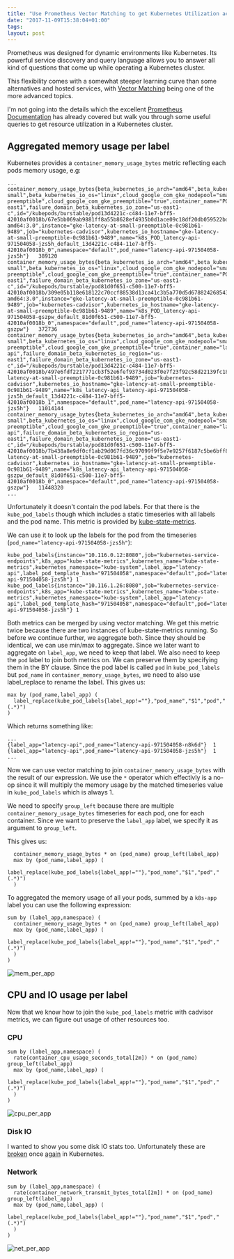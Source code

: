 ```yaml
---
title: "Use Prometheus Vector Matching to get Kubernetes Utilization across any Pod Label"
date: "2017-11-09T15:38:04+01:00"
tags: 
layout: post
---
```


Prometheus was designed for dynamic environments like Kubernetes. Its powerful
service discovery and query language allows you to answer all kind of questions
that come up while operating a Kubernetes cluster.

This flexibility comes with a somewhat steeper learning curve than some
alternatives and hosted services, with [Vector
Matching](https://prometheus.io/docs/prometheus/latest/querying/operators/#vector-matching)
being one of the more advanced topics.

I'm not going into the details which the excellent [Prometheus
Documentation](https://prometheus.io/docs/prometheus/latest/querying/operators/#vector-matching)
has already covered but walk you through some useful queries to get resource
utilization in a Kubernetes cluster.

## Aggregated memory usage per label
Kubernetes provides a `container_memory_usage_bytes` metric reflecting each pods
memory usage, e.g:

```
...
container_memory_usage_bytes{beta_kubernetes_io_arch="amd64",beta_kubernetes_io_fluentd_ds_ready="true",beta_kubernetes_io_instance_type="g1-small",beta_kubernetes_io_os="linux",cloud_google_com_gke_nodepool="small-preemptible",cloud_google_com_gke_preemptible="true",container_name="POD",failure_domain_beta_kubernetes_io_region="us-east1",failure_domain_beta_kubernetes_io_zone="us-east1-c",id="/kubepods/burstable/pod13d4221c-c484-11e7-bff5-42010af0018b/67e5bb069ab9881ff8a55b8628ef4935b0d1ace09c18df20db059522bdfd5b7d",image="gcr.io/google_containers/pause-amd64:3.0",instance="gke-latency-at-small-preemptible-0c981b61-9489",job="kubernetes-cadvisor",kubernetes_io_hostname="gke-latency-at-small-preemptible-0c981b61-9489",name="k8s_POD_latency-api-971504058-jzs5h_default_13d4221c-c484-11e7-bff5-42010af0018b_0",namespace="default",pod_name="latency-api-971504058-jzs5h"}	389120
container_memory_usage_bytes{beta_kubernetes_io_arch="amd64",beta_kubernetes_io_fluentd_ds_ready="true",beta_kubernetes_io_instance_type="g1-small",beta_kubernetes_io_os="linux",cloud_google_com_gke_nodepool="small-preemptible",cloud_google_com_gke_preemptible="true",container_name="POD",failure_domain_beta_kubernetes_io_region="us-east1",failure_domain_beta_kubernetes_io_zone="us-east1-c",id="/kubepods/burstable/pod81d0f651-c500-11e7-bff5-42010af0018b/309e05b118e618122c70ccf88538d13ca41c3b5a770d5d67882426854391c23c",image="gcr.io/google_containers/pause-amd64:3.0",instance="gke-latency-at-small-preemptible-0c981b61-9489",job="kubernetes-cadvisor",kubernetes_io_hostname="gke-latency-at-small-preemptible-0c981b61-9489",name="k8s_POD_latency-api-971504058-gszpw_default_81d0f651-c500-11e7-bff5-42010af0018b_0",namespace="default",pod_name="latency-api-971504058-gszpw"}	372736
container_memory_usage_bytes{beta_kubernetes_io_arch="amd64",beta_kubernetes_io_fluentd_ds_ready="true",beta_kubernetes_io_instance_type="g1-small",beta_kubernetes_io_os="linux",cloud_google_com_gke_nodepool="small-preemptible",cloud_google_com_gke_preemptible="true",container_name="latency-api",failure_domain_beta_kubernetes_io_region="us-east1",failure_domain_beta_kubernetes_io_zone="us-east1-c",id="/kubepods/burstable/pod13d4221c-c484-11e7-bff5-42010af0018b/497e6fdf2217771cb3f52e6fef93734d023f0e7f23f92c58d22139fc18dc5f13",image="registry.gitlab.com/latency.at/latencyat@sha256:8ea057e064b64cc9c8459a68ef3f6d0fc26169b4f57aef193831779e1fe713d4",instance="gke-latency-at-small-preemptible-0c981b61-9489",job="kubernetes-cadvisor",kubernetes_io_hostname="gke-latency-at-small-preemptible-0c981b61-9489",name="k8s_latency-api_latency-api-971504058-jzs5h_default_13d4221c-c484-11e7-bff5-42010af0018b_1",namespace="default",pod_name="latency-api-971504058-jzs5h"}	11014144
container_memory_usage_bytes{beta_kubernetes_io_arch="amd64",beta_kubernetes_io_fluentd_ds_ready="true",beta_kubernetes_io_instance_type="g1-small",beta_kubernetes_io_os="linux",cloud_google_com_gke_nodepool="small-preemptible",cloud_google_com_gke_preemptible="true",container_name="latency-api",failure_domain_beta_kubernetes_io_region="us-east1",failure_domain_beta_kubernetes_io_zone="us-east1-c",id="/kubepods/burstable/pod81d0f651-c500-11e7-bff5-42010af0018b/7b438a8e9df0cf1ab29d067fd36c97099f9f5e7e9257f6187c5be6bff846a62c",image="registry.gitlab.com/latency.at/latencyat@sha256:8ea057e064b64cc9c8459a68ef3f6d0fc26169b4f57aef193831779e1fe713d4",instance="gke-latency-at-small-preemptible-0c981b61-9489",job="kubernetes-cadvisor",kubernetes_io_hostname="gke-latency-at-small-preemptible-0c981b61-9489",name="k8s_latency-api_latency-api-971504058-gszpw_default_81d0f651-c500-11e7-bff5-42010af0018b_0",namespace="default",pod_name="latency-api-971504058-gszpw"}	11448320
...
```

Unfortunately it doesn't contain the pod labels. For that there is the
`kube_pod_labels` though which includes a static timeseries with all labels and
the pod name. This metric is provided by
[kube-state-metrics](https://github.com/kubernetes/kube-state-metrics).

We can use it to look up the labels for the pod from the
timeseries (`pod_name="latency-api-971504058-jzs5h"`):

```
kube_pod_labels{instance="10.116.0.12:8080",job="kubernetes-service-endpoints",k8s_app="kube-state-metrics",kubernetes_name="kube-state-metrics",kubernetes_namespace="kube-system",label_app="latency-api",label_pod_template_hash="971504058",namespace="default",pod="latency-api-971504058-jzs5h"} 1
kube_pod_labels{instance="10.116.1.26:8080",job="kubernetes-service-endpoints",k8s_app="kube-state-metrics",kubernetes_name="kube-state-metrics",kubernetes_namespace="kube-system",label_app="latency-api",label_pod_template_hash="971504058",namespace="default",pod="latency-api-971504058-jzs5h"} 1
```

Both metrics can be merged by using vector matching. We get this metric twice
because there are two instances of kube-state-metrics running. So before we
continue further, we aggregate both. Since they should be identical, we can use
min/max to aggregate. Since we later want to aggregate on `label_app`, we need
to keep that label. We also need to keep the `pod` label to join both metrics
on. We can preserve them by specifying them in the BY clause. Since the pod
label is called `pod` in `kube_pod_labels` but `pod_name` in
`container_memory_usage_bytes`, we need to also use label_replace to rename the
label. This gives us:

```
max by (pod_name,label_app) (
  label_replace(kube_pod_labels{label_app!=""},"pod_name","$1","pod","(.*)")
)
```

Which returns something like:

```
...
{label_app="latency-api",pod_name="latency-api-971504058-n8k6d"}  1
{label_app="latency-api",pod_name="latency-api-971504058-jzs5h"}  1
...
```

Now we can use vector matching to join `container_memory_usage_bytes` with the
result of our expression. We use the `*` operator which effectivly is a no-op
since it will multiply the memory usage by the matched timeseries value in
`kube_pod_labels` which is always 1.

We need to specify `group_left` because there are multiple
`container_memory_usage_bytes` timeseries for each pod, one for each container.
Since we want to preserve the `label_app` label, we specify it as argument to `group_left`.

This gives us:

```
  container_memory_usage_bytes * on (pod_name) group_left(label_app)
  max by (pod_name,label_app) (
    label_replace(kube_pod_labels{label_app!=""},"pod_name","$1","pod","(.*)")
  )
```

To aggregated the memory usage of all your pods, summed by a `k8s-app` label you
can use the following expression:

```
sum by (label_app,namespace) (
  container_memory_usage_bytes * on (pod_name) group_left(label_app)
  max by (pod_name,label_app) (
    label_replace(kube_pod_labels{label_app!=""},"pod_name","$1","pod","(.*)")
  )
)
```
![mem_per_app](mem_per_app.png)

## CPU and IO usage per label
Now that we know how to join the `kube_pod_labels` metric with cadvisor metrics,
we can figure out usage of other resources too.

### CPU
```
sum by (label_app,namespace) (
  rate(container_cpu_usage_seconds_total[2m]) * on (pod_name) group_left(label_app)
  max by (pod_name,label_app) (
    label_replace(kube_pod_labels{label_app!=""},"pod_name","$1","pod","(.*)")
  )
)
```
![cpu_per_app](cpu_per_app.png)

### Disk IO
I wanted to show you some disk IO stats too. Unfortunately these are
[broken](https://github.com/kubernetes/kubernetes/issues/55397) once
[again](https://github.com/kubernetes/kubernetes/issues/55398) in Kubernetes.

### Network
```
sum by (label_app,namespace) (
  rate(container_network_transmit_bytes_total[2m]) * on (pod_name) group_left(label_app)
  max by (pod_name,label_app) (
    label_replace(kube_pod_labels{label_app!=""},"pod_name","$1","pod","(.*)")
  )
)
```
![net_per_app](net_per_app.png)
